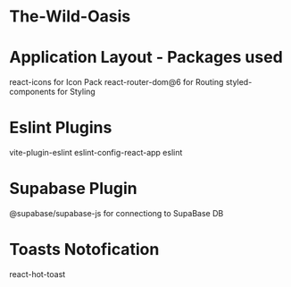 # The-Wild-Oasis

# Application Layout - Packages used

react-icons for Icon Pack
react-router-dom@6 for Routing
styled-components for Styling

# Eslint Plugins

vite-plugin-eslint
eslint-config-react-app
eslint

# Supabase Plugin

@supabase/supabase-js for connectiong to SupaBase DB

# Toasts Notofication

react-hot-toast
